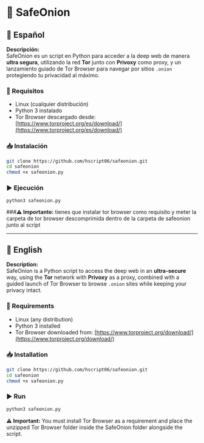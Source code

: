 # 🧅 SafeOnion

## 📌 Español

**Descripción:**  
SafeOnion es un script en Python para acceder a la deep web de manera **ultra segura**, utilizando la red **Tor** junto con **Privoxy** como proxy, y un lanzamiento guiado de Tor Browser para navegar por sitios `.onion` protegiendo tu privacidad al máximo.

### 🔧 Requisitos  
- Linux (cualquier distribución)  
- Python 3 instalado  
- Tor Browser descargado desde: [https://www.torproject.org/es/download/](https://www.torproject.org/es/download/)  

### 📥 Instalación  
```bash
git clone https://github.com/hscript06/safeonion.git
cd safeonion
chmod +x safeonion.py
```

### ▶ Ejecución  
```bash
python3 safeonion.py
```

###**⚠ Importante:** tienes que instalar tor browser como requisito y meter la carpeta de tor browser descomprimida dentro de la carpeta de safeonion junto al script

---

## 📌 English

**Description:**  
SafeOnion is a Python script to access the deep web in an **ultra-secure** way, using the **Tor** network with **Privoxy** as a proxy, combined with a guided launch of Tor Browser to browse `.onion` sites while keeping your privacy intact.

### 🔧 Requirements  
- Linux (any distribution)  
- Python 3 installed  
- Tor Browser downloaded from: [https://www.torproject.org/download/](https://www.torproject.org/download/)  

### 📥 Installation  
```bash
git clone https://github.com/hscript06/safeonion.git
cd safeonion
chmod +x safeonion.py
```

### ▶ Run  
```bash
python3 safeonion.py
```

**⚠ Important:** You must install Tor Browser as a requirement and place the unzipped Tor Browser folder inside the SafeOnion folder alongside the script.
